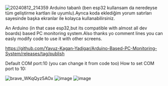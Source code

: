 
![20240812_214359](https://github.com/user-attachments/assets/dcbf0e24-2158-4b76-a68e-d8b15ddf6405)
Arduino tabanlı (ben esp32 kullansam da neredeyse tüm geliştirme kartları ile uyumlu).Ayrıca koda eklediğim yorum satırları sayesinde başka ekranlar ile kolayca kullanabilirsiniz.

An Arduino (in that case esp32,but its compatible with almost all dev boards) based PC monitoring system.Also thanks yo comment lines you can easly modify code to use it with other screens.

https://github.com/Yavuz-Kagan-Yadigar/Arduino-Based-PC-Monitoring-System/releases/tag/publish

Default COM port:10 (you can change it from code too)
How to set COM port to 10:

![brave_WKqQyz5AOx](https://github.com/user-attachments/assets/d4648655-bf67-4082-8a44-e55d0a258f51)
![image](https://github.com/user-attachments/assets/6a3a6179-65a0-4bdf-9c86-849c65bfcc55)
![image](https://github.com/user-attachments/assets/39648e8e-b1c2-499d-9bc8-37780791a036)


